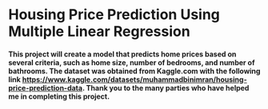 # Housing Price Prediction Using Multiple Linear Regression

#### This project will create a model that predicts home prices based on several criteria, such as home size, number of bedrooms, and number of bathrooms. The dataset was obtained from Kaggle.com with the following link https://www.kaggle.com/datasets/muhammadbinimran/housing-price-prediction-data. Thank you to the many parties who have helped me in completing this project.

